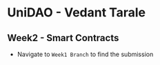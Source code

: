 # UniDAO - Vedant Tarale
## Week2 - Smart Contracts
- Navigate to `Week1 Branch` to find the submission
